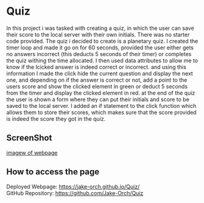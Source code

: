 # Quiz
In this project i was tasked with creating a quiz, in which the user can save their score to the local server with their own initials. There was no starter code provided. The quiz i decided to create is a planetary quiz. I created the timer loop and made it go on for 60 seconds, provided the user either gets no answers incorrect (this deducts 5 seconds of their timer) or completes the quiz withing the time allocated. I then used data attributes to allow me to know if the lcicked answer is indeed correct or incorrect. and using this information I made the click hide the current question and display the next one, and depending on if the answer is correct or not, add a point to the users score and show the clicked element in green or deduct 5 seconds from the timer and display the clicked element in red. at the end of the quiz the user is shown a form where they can put their initials and score to be saved to the local server. I added an if statement to the click function which allows them to store their scores, which makes sure that the score provided is indeed the score they got in the quiz.  
## ScreenShot
[imagew of webpage](assets/quiz.PNG)
## How to access the page
Deployed Webpage: https://jake-orch.github.io/Quiz/  
GitHub Repository: https://github.com/Jake-Orch/Quiz
